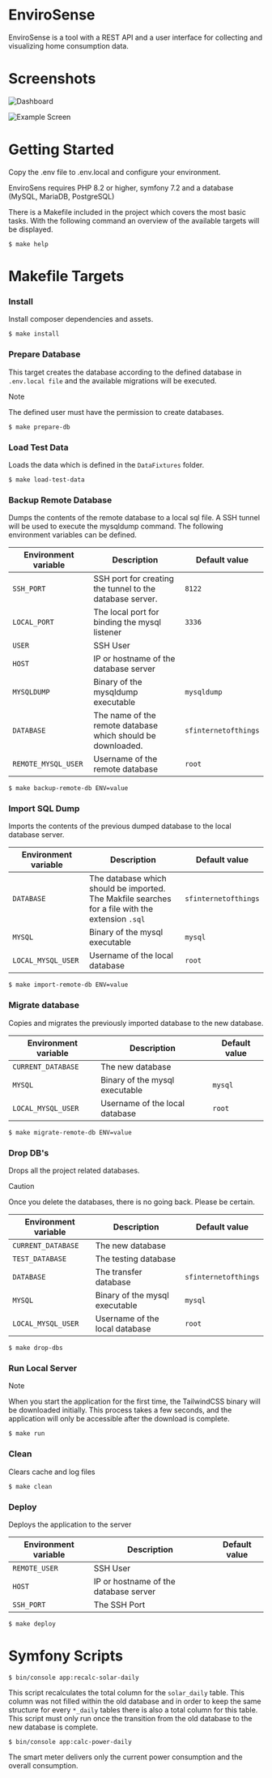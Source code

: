 # EnviroSense
EnviroSense is a tool with a REST API and a user interface for collecting and visualizing home consumption data.

# Screenshots

![Dashboard](/doc/images/01-home.png)

![Example Screen](/doc/images/01-solar.png)

# Getting Started
Copy the .env file to .env.local and configure your environment.

EnviroSens requires PHP 8.2 or higher, symfony 7.2 and a database (MySQL, MariaDB, PostgreSQL)

There is a Makefile included in the project which covers the most basic tasks. With the following command an overview of the available targets will be displayed.
```
$ make help
```

# Makefile Targets
### Install
Install composer dependencies and assets.
```
$ make install
```

### Prepare Database
This target creates the database according to the defined database in `.env.local file` and the available migrations will be executed.
> [!NOTE]
> The defined user must have the permission to create databases.
```
$ make prepare-db
```

### Load Test Data
Loads the data which is defined in the `DataFixtures` folder.
```
$ make load-test-data
```

### Backup Remote Database
Dumps the contents of the remote database to a local sql file. A SSH tunnel will be used to execute the mysqldump command.
The following environment variables can be defined.

| Environment variable | Description                                                 | Default value        |
|----------------------|-------------------------------------------------------------|----------------------|
| `SSH_PORT`           | SSH port for creating the tunnel to the database server.    | `8122`               |
| `LOCAL_PORT`         | The local port for binding the mysql listener               | `3336`               |
| `USER`               | SSH User                                                    |                      |
| `HOST`               | IP or hostname of the database server                       |                      |
| `MYSQLDUMP`          | Binary of the mysqldump executable                          | `mysqldump`          |
| `DATABASE`           | The name of the remote database which should be downloaded. | `sfinternetofthings` |
| `REMOTE_MYSQL_USER`  | Username of the remote database                             | `root`               |
```
$ make backup-remote-db ENV=value
```

### Import SQL Dump
Imports the contents of the previous dumped database to the local database server.

| Environment variable | Description                                                                                      | Default value        |
|----------------------|--------------------------------------------------------------------------------------------------|----------------------|
| `DATABASE`           | The database which should be imported. The Makfile searches for a file with the extension `.sql` | `sfinternetofthings` |
| `MYSQL`              | Binary of the mysql executable                                                                   | `mysql`              |
| `LOCAL_MYSQL_USER`   | Username of the local database                                                                   | `root`               |
```
$ make import-remote-db ENV=value
```

### Migrate database
Copies and migrates the previously imported database to the new database.

| Environment variable | Description                    | Default value |
|----------------------|--------------------------------|---------------|
| `CURRENT_DATABASE`   | The new database               |               |
| `MYSQL`              | Binary of the mysql executable | `mysql`       |
| `LOCAL_MYSQL_USER`   | Username of the local database | `root`        |
```
$ make migrate-remote-db ENV=value
```

### Drop DB's
Drops all the project related databases.
> [!CAUTION]
> Once you delete the databases, there is no going back. Please be certain.

| Environment variable | Description                    | Default value        |
|----------------------|--------------------------------|----------------------|
| `CURRENT_DATABASE`   | The new database               |                      |
| `TEST_DATABASE`      | The testing database           |                      |
| `DATABASE`           | The transfer database          | `sfinternetofthings` |
| `MYSQL`              | Binary of the mysql executable | `mysql`              |
| `LOCAL_MYSQL_USER`   | Username of the local database | `root`               |

```
$ make drop-dbs
```

### Run Local Server
> [!NOTE]
> When you start the application for the first time, the TailwindCSS binary will be downloaded initially. This process takes a few seconds, and the application will only be accessible after the download is complete.
```
$ make run
```

### Clean
Clears cache and log files
```
$ make clean
```


### Deploy
Deploys the application to the server

| Environment variable | Description                           | Default value        |
|----------------------|---------------------------------------|----------------------|
| `REMOTE_USER`        | SSH User                              |                      |
| `HOST`               | IP or hostname of the database server |                      |
| `SSH_PORT`           | The SSH Port                          |                      |
```
$ make deploy
```


# Symfony Scripts

```
$ bin/console app:recalc-solar-daily
```

This script recalculates the total column for the `solar_daily` table. This column was not filled within the old database and in order to keep the same structure for every `*_daily` tables there is also a total column for this table.
This script must only run once the transition from the old database to the new database is complete.

```
$ bin/console app:calc-power-daily
```
The smart meter delivers only the current power consumption and the overall consumption.